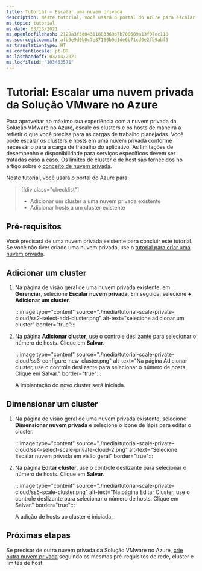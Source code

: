 ```yaml
---
title: Tutorial – Escalar uma nuvem privada
description: Neste tutorial, você usará o portal do Azure para escalar uma nuvem privada da Solução VMware no Azure.
ms.topic: tutorial
ms.date: 03/13/2021
ms.openlocfilehash: 2129a3f5d04311883369b7b708689a13f07ec118
ms.sourcegitcommit: afb9e9d0b0c7e37166b9d1de6b71cd0e2fb9abf5
ms.translationtype: HT
ms.contentlocale: pt-BR
ms.lasthandoff: 03/14/2021
ms.locfileid: "103463571"
---
```

# <a name="tutorial-scale-an-azure-vmware-solution-private-cloud"></a>Tutorial: Escalar uma nuvem privada da Solução VMware no Azure

Para aproveitar ao máximo sua experiência com a nuvem privada da Solução VMware no Azure, escale os clusters e os hosts de maneira a refletir o que você precisa para as cargas de trabalho planejadas. Você pode escalar os clusters e hosts em uma nuvem privada conforme necessário para a carga de trabalho do aplicativo. As limitações de desempenho e disponibilidade para serviços específicos devem ser tratadas caso a caso. Os limites de cluster e de host são fornecidos no artigo sobre o [conceito de nuvem privada](concepts-private-clouds-clusters.md).

Neste tutorial, você usará o portal do Azure para:

> [!div class="checklist"]
> * Adicionar um cluster a uma nuvem privada existente
> * Adicionar hosts a um cluster existente

## <a name="prerequisites"></a>Pré-requisitos

Você precisará de uma nuvem privada existente para concluir este tutorial. Se você não tiver criado uma nuvem privada, use o [tutorial para criar uma nuvem privada](tutorial-create-private-cloud.md). 

## <a name="add-a-new-cluster"></a>Adicionar um cluster

1. Na página de visão geral de uma nuvem privada existente, em **Gerenciar**, selecione **Escalar nuvem privada**. Em seguida, selecione **+ Adicionar um cluster**.

   :::image type="content" source="./media/tutorial-scale-private-cloud/ss2-select-add-cluster.png" alt-text="selecione adicionar um cluster" border="true":::

1. Na página **Adicionar cluster**, use o controle deslizante para selecionar o número de hosts. Clique em **Salvar**.

   :::image type="content" source="./media/tutorial-scale-private-cloud/ss3-configure-new-cluster.png" alt-text="Na página Adicionar cluster, use o controle deslizante para selecionar o número de hosts. Clique em Salvar." border="true":::

   A implantação do novo cluster será iniciada.

## <a name="scale-a-cluster"></a>Dimensionar um cluster 

1. Na página de visão geral de uma nuvem privada existente, selecione **Dimensionar nuvem privada** e selecione o ícone de lápis para editar o cluster.

   :::image type="content" source="./media/tutorial-scale-private-cloud/ss4-select-scale-private-cloud-2.png" alt-text="Selecione Escalar nuvem privada em visão geral" border="true":::

1. Na página **Editar cluster**, use o controle deslizante para selecionar o número de hosts. Clique em **Salvar**.

   :::image type="content" source="./media/tutorial-scale-private-cloud/ss5-scale-cluster.png" alt-text="Na página Editar Cluster, use o controle deslizante para selecionar o número de hosts. Clique em Salvar." border="true":::

   A adição de hosts ao cluster é iniciada.

## <a name="next-steps"></a>Próximas etapas

Se precisar de outra nuvem privada da Solução VMware no Azure, [crie outra nuvem privada](tutorial-create-private-cloud.md) seguindo os mesmos pré-requisitos de rede, cluster e limites de host.

<!-- LINKS - external-->

<!-- LINKS - internal -->
